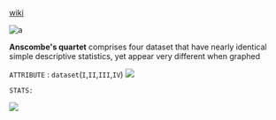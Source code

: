 
[wiki ](https://en.wikipedia.org/wiki/Anscombe%27s_quartet)

![a](https://en.wikipedia.org/wiki/Anscombe%27s_quartet#/media/File:Anscombe%27s_quartet_3.svg)

**Anscombe's quartet** comprises four dataset that have nearly identical simple descriptive statistics, yet appear very different when graphed

`ATTRIBUTE` : `dataset`(`I`,`II`,`III`,`IV`)
![](https://github.com/HiteshGorana/awesome-data-science/blob/master/01%20Date-31-8-2018/img/fig2.png)

`STATS:`

![](https://github.com/HiteshGorana/awesome-data-science/blob/master/01%20Date-31-8-2018/img/fig1.png)
